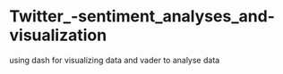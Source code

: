 # Twitter_-sentiment_analyses_and-visualization
using dash for visualizing data and vader to analyse data
